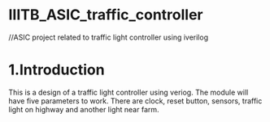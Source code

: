 # IIITB_ASIC_traffic_controller
//ASIC project related to traffic light controller using iverilog

# 1.Introduction
This is a design of a traffic light controller using veriog.
The module will have five parameters to work. There are clock,
reset button, sensors, traffic light on highway and another light
near farm.
